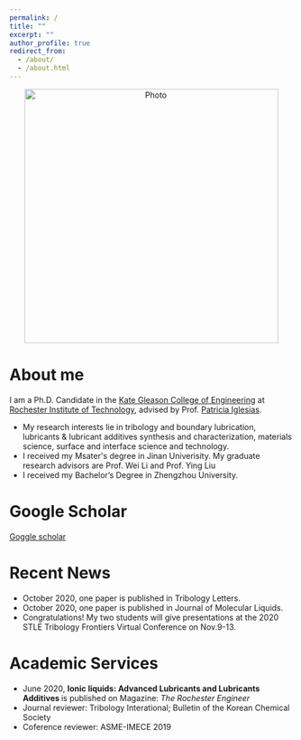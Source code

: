 ```yaml
---
permalink: /
title: ""
excerpt: ""
author_profile: true
redirect_from: 
  - /about/
  - /about.html
---
```


<p align="center">
  <img src="http://hongguo001.github.io/HongGuo.github.io/images/PP.JPG" alt="Photo" style="width: 450px;"/> 
</p>

# About me
I am a Ph.D. Candidate in the [Kate Gleason College of Engineering](https://www.rit.edu/engineering/) at [Rochester Institute of Technology](https://www.rit.edu/), advised by Prof. [Patricia Iglesias](https://www.rit.edu/directory/pxieme-patricia-iglesias-victoria).
* My research interests lie in tribology and boundary lubrication, lubricants & lubricant additives synthesis and characterization, materials science, surface and interface science and technology.
* I received my Msater's degree in Jinan Univerisity. My graduate research advisors are Prof. Wei Li and Prof. Ying Liu
* I received my Bachelor’s Degree in Zhengzhou University.

# Google Scholar
[Goggle scholar](https://scholar.google.com/citations?user=g2iYtN8AAAAJ&hl=en)

# Recent News
* October 2020, one paper is published in Tribology Letters.
* October 2020, one paper is published in Journal of Molecular Liquids.
* Congratulations! My two students will give presentations at the 2020 STLE Tribology Frontiers Virtual Conference on Nov.9-13. 

# Academic Services
* June 2020, <b>Ionic liquids: Advanced Lubricants and Lubricants Additives </b> is published on Magazine: <i>The Rochester Engineer</i> 
* Journal reviewer: Tribology Interational; Bulletin of the Korean Chemical Society  
* Coference reviewer: ASME-IMECE 2019


